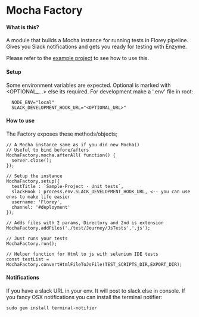 # Mocha Factory

#### What is this?

A module that builds a Mocha instance for running tests in Florey pipeline. Gives you Slack notifications and gets you ready for testing with Enzyme.

Please refer to the [example project]() to see how to use this.

#### Setup

Some environment variables are expected. Optional is marked with <OPTIONAL_...> else its required. For development make a '.env' file in root:

```
  NODE_ENV="local"
  SLACK_DEVELOPMENT_HOOK_URL="<OPTIONAL_URL>"
```

#### How to use

The Factory exposes these methods/objects;

```
// A Mocha instance same as if you did new Mocha()
// Useful to bind before/afters
MochaFactory.mocha.afterAll( function() {
  server.close();
});

// Setup the instance
MochaFactory.setup({
  testTitle : `Sample-Project - Unit tests`,
  slackHook : process.env.SLACK_DEVELOPMENT_HOOK_URL, <-- you can use envs to make life easier
  username: 'Florey',
  channel: '#deployment'
});

// Adds files with 2 params, Directory and 2nd is extension
MochaFactory.addFiles('./test/Journey/JsTests','.js');

// Just runs your tests
MochaFactory.run();

// Helper function for Html to js with selenium IDE tests
const testList = MochaFactory.convertHtmlFileToJsFile(TEST_SCRIPTS_DIR,EXPORT_DIR);

```

#### Notifications
If you have a slack URL in your env. It will post to slack else in console. If you fancy OSX notifications you can install the terminal notifier:

```
sudo gem install terminal-notifier
```
